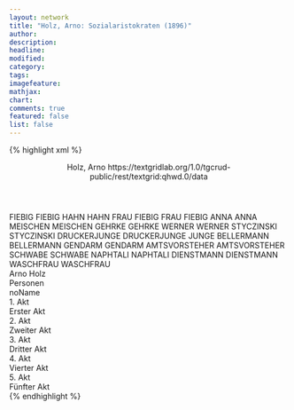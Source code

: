 ```yaml
---
layout: network
title: "Holz, Arno: Sozialaristokraten (1896)"
author:
description:
headline:
modified:
category:
tags:
imagefeature:
mathjax:
chart:
comments: true
featured: false
list: false
---
```

{% highlight xml %}
<?xml-model href="https://raw.githubusercontent.com/DLiNa/project/master/rules/lina.rnc"?><?xml-model href="https://raw.githubusercontent.com/DLiNa/project/master/rules/lina.sch"?>
<play xmlns="http://lina.digital">
  <header>
    <title>Sozialaristokraten</title>
    <subtitle/>
    <genretitle/>
    <author>Holz, Arno</author>
  	<date when="1896" type="print"/>
  	<source>https://textgridlab.org/1.0/tgcrud-public/rest/textgrid:qhwd.0/data</source>
  </header>
  <personae>
    <character>
      <name>FIEBIG</name>
      <alias xml:id="fiebig">
        <name>FIEBIG</name>
      </alias>
    </character>
    <character>
      <name>HAHN</name>
      <alias xml:id="hahn">
        <name>HAHN</name>
      </alias>
    </character>
    <character>
      <name>FRAU FIEBIG</name>
      <alias xml:id="frau_fiebig">
        <name>FRAU FIEBIG</name>
      </alias>
    </character>
    <character>
      <name>ANNA</name>
      <alias xml:id="anna">
        <name>ANNA</name>
      </alias>
    </character>
    <character>
      <name>MEISCHEN</name>
      <alias xml:id="meischen">
        <name>MEISCHEN</name>
      </alias>
    </character>
    <character>
      <name>GEHRKE</name>
      <alias xml:id="gehrke">
        <name>GEHRKE</name>
      </alias>
    </character>
    <character>
      <name>WERNER</name>
      <alias xml:id="werner">
        <name>WERNER</name>
      </alias>
    </character>
    <character>
      <name>STYCZINSKI</name>
      <alias xml:id="styczinski">
        <name>STYCZINSKI</name>
      </alias>
    </character>
    <character>
      <name>DRUCKERJUNGE</name>
      <alias xml:id="druckerjunge">
        <name>DRUCKERJUNGE</name>
      </alias>
    	<alias xml:id="junge">
    		<name>JUNGE</name>
    	</alias>
    </character>
    <character>
      <name>BELLERMANN</name>
      <alias xml:id="bellermann">
        <name>BELLERMANN</name>
      </alias>
    </character>
    <character>
      <name>GENDARM</name>
      <alias xml:id="gendarm">
        <name>GENDARM</name>
      </alias>
    </character>
    <character>
      <name>AMTSVORSTEHER</name>
      <alias xml:id="amtsvorsteher">
        <name>AMTSVORSTEHER</name>
      </alias>
    </character>
    <character>
      <name>SCHWABE</name>
      <alias xml:id="schwabe">
        <name>SCHWABE</name>
      </alias>
    </character>
    <character>
      <name>NAPHTALI</name>
      <alias xml:id="naphtali">
        <name>NAPHTALI</name>
      </alias>
    </character>
    <character>
      <name>DIENSTMANN</name>
      <alias xml:id="dienstmann">
        <name>DIENSTMANN</name>
      </alias>
    </character>
    <character>
      <name>WASCHFRAU</name>
      <alias xml:id="waschfrau">
        <name>WASCHFRAU</name>
      </alias>
    </character>
  </personae>
  <text>
    <div>
      <head>Arno Holz</head>
    </div>
    <div>
      <head>Personen</head>
      <div>
        <head>noName</head>
      </div>
    </div>
    <div>
      <head>1. Akt</head>
      <div>
        <head>Erster Akt</head>
        <sp who="#fiebig">
          <amount n="77" unit="speech_acts"/>
          <amount n="2521" unit="words"/>
          <amount n="44" unit="lines"/>
          <amount n="13875" unit="chars"/>
        </sp>
        <sp who="#hahn">
          <amount n="40" unit="speech_acts"/>
          <amount n="444" unit="words"/>
          <amount n="32" unit="lines"/>
          <amount n="2530" unit="chars"/>
        </sp>
        <sp who="#frau_fiebig">
          <amount n="28" unit="speech_acts"/>
          <amount n="353" unit="words"/>
          <amount n="23" unit="lines"/>
          <amount n="1865" unit="chars"/>
        </sp>
        <sp who="#anna">
          <amount n="9" unit="speech_acts"/>
          <amount n="66" unit="words"/>
          <amount n="9" unit="lines"/>
          <amount n="340" unit="chars"/>
        </sp>
        <sp who="#meischen">
          <amount n="13" unit="speech_acts"/>
          <amount n="339" unit="words"/>
          <amount n="6" unit="lines"/>
          <amount n="1855" unit="chars"/>
        </sp>
        <sp who="#gehrke">
          <amount n="20" unit="speech_acts"/>
          <amount n="464" unit="words"/>
          <amount n="7" unit="lines"/>
          <amount n="2927" unit="chars"/>
        </sp>
        <sp who="#werner">
          <amount n="25" unit="speech_acts"/>
          <amount n="364" unit="words"/>
          <amount n="20" unit="lines"/>
          <amount n="2023" unit="chars"/>
        </sp>
      </div>
    </div>
    <div>
      <head>2. Akt</head>
      <div>
        <head>Zweiter Akt</head>
        <sp who="#werner">
          <amount n="35" unit="speech_acts"/>
          <amount n="708" unit="words"/>
          <amount n="24" unit="lines"/>
          <amount n="4006" unit="chars"/>
        </sp>
        <sp who="#junge">
          <amount n="11" unit="speech_acts"/>
          <amount n="41" unit="words"/>
          <amount n="10" unit="lines"/>
          <amount n="253" unit="chars"/>
        </sp>
        <sp who="#fiebig">
          <amount n="70" unit="speech_acts"/>
          <amount n="1612" unit="words"/>
          <amount n="44" unit="lines"/>
          <amount n="8848" unit="chars"/>
        </sp>
        <sp who="#hahn">
          <amount n="18" unit="speech_acts"/>
          <amount n="200" unit="words"/>
          <amount n="15" unit="lines"/>
          <amount n="1134" unit="chars"/>
        </sp>
        <sp who="#gehrke">
          <amount n="43" unit="speech_acts"/>
          <amount n="1133" unit="words"/>
          <amount n="21" unit="lines"/>
          <amount n="7176" unit="chars"/>
        </sp>
        <sp who="#styczinski">
          <amount n="16" unit="speech_acts"/>
          <amount n="258" unit="words"/>
          <amount n="12" unit="lines"/>
          <amount n="1599" unit="chars"/>
        </sp>
        <sp who="#druckerjunge">
          <amount n="1" unit="speech_acts"/>
          <amount n="4" unit="words"/>
          <amount n="1" unit="lines"/>
          <amount n="15" unit="chars"/>
        </sp>
        <sp who="#bellermann">
          <amount n="22" unit="speech_acts"/>
          <amount n="543" unit="words"/>
          <amount n="8" unit="lines"/>
          <amount n="3374" unit="chars"/>
        </sp>
        <sp who="#gendarm">
          <amount n="5" unit="speech_acts"/>
          <amount n="66" unit="words"/>
          <amount n="4" unit="lines"/>
          <amount n="364" unit="chars"/>
        </sp>
        <sp who="#meischen">
          <amount n="1" unit="speech_acts"/>
          <amount n="22" unit="words"/>
          <amount n="131" unit="chars"/>
        </sp>
      </div>
    </div>
    <div>
      <head>3. Akt</head>
      <div>
        <head>Dritter Akt</head>
        <sp who="#amtsvorsteher">
          <amount n="14" unit="speech_acts"/>
          <amount n="530" unit="words"/>
          <amount n="3" unit="lines"/>
          <amount n="2862" unit="chars"/>
        </sp>
        <sp who="#gehrke">
          <amount n="52" unit="speech_acts"/>
          <amount n="1218" unit="words"/>
          <amount n="25" unit="lines"/>
          <amount n="7384" unit="chars"/>
        </sp>
        <sp who="#schwabe">
          <amount n="12" unit="speech_acts"/>
          <amount n="110" unit="words"/>
          <amount n="11" unit="lines"/>
          <amount n="585" unit="chars"/>
        </sp>
        <sp who="#naphtali">
          <amount n="21" unit="speech_acts"/>
          <amount n="295" unit="words"/>
          <amount n="15" unit="lines"/>
          <amount n="1851" unit="chars"/>
        </sp>
        <sp who="#fiebig">
          <amount n="47" unit="speech_acts"/>
          <amount n="1667" unit="words"/>
          <amount n="19" unit="lines"/>
          <amount n="9332" unit="chars"/>
        </sp>
        <sp who="#hahn">
          <amount n="10" unit="speech_acts"/>
          <amount n="41" unit="words"/>
          <amount n="8" unit="lines"/>
          <amount n="222" unit="chars"/>
        </sp>
        <sp who="#meischen">
          <amount n="22" unit="speech_acts"/>
          <amount n="368" unit="words"/>
          <amount n="15" unit="lines"/>
          <amount n="2036" unit="chars"/>
        </sp>
        <sp who="#dienstmann">
          <amount n="5" unit="speech_acts"/>
          <amount n="81" unit="words"/>
          <amount n="3" unit="lines"/>
          <amount n="461" unit="chars"/>
        </sp>
        <sp who="#bellermann">
          <amount n="1" unit="speech_acts"/>
          <amount n="11" unit="words"/>
          <amount n="1" unit="lines"/>
          <amount n="91" unit="chars"/>
        </sp>
        <sp who="#styczinski">
          <amount n="1" unit="speech_acts"/>
          <amount n="3" unit="words"/>
          <amount n="1" unit="lines"/>
          <amount n="19" unit="chars"/>
        </sp>
        <sp who="#werner">
          <amount n="1" unit="speech_acts"/>
          <amount n="35" unit="words"/>
          <amount n="251" unit="chars"/>
        </sp>
        <sp who="#fiebig #hahn #werner #styczinski #bellermann #gehrke #meischen">
          <amount n="1" unit="speech_acts"/>
          <amount n="8" unit="words"/>
          <amount n="1" unit="lines"/>
          <amount n="55" unit="chars"/>
        </sp>
      </div>
    </div>
    <div>
      <head>4. Akt</head>
      <div>
        <head>Vierter Akt</head>
        <sp who="#werner">
          <amount n="59" unit="speech_acts"/>
          <amount n="1124" unit="words"/>
          <amount n="36" unit="lines"/>
          <amount n="6110" unit="chars"/>
        </sp>
        <sp who="#junge">
          <amount n="9" unit="speech_acts"/>
          <amount n="142" unit="words"/>
          <amount n="7" unit="lines"/>
          <amount n="836" unit="chars"/>
        </sp>
        <sp who="#fiebig">
          <amount n="57" unit="speech_acts"/>
          <amount n="1763" unit="words"/>
          <amount n="20" unit="lines"/>
          <amount n="9542" unit="chars"/>
        </sp>
        <sp who="#gehrke">
          <amount n="19" unit="speech_acts"/>
          <amount n="750" unit="words"/>
          <amount n="7" unit="lines"/>
          <amount n="4667" unit="chars"/>
        </sp>
        <sp who="#bellermann">
          <amount n="16" unit="speech_acts"/>
          <amount n="232" unit="words"/>
          <amount n="10" unit="lines"/>
          <amount n="1557" unit="chars"/>
        </sp>
        <sp who="#styczinski">
          <amount n="4" unit="speech_acts"/>
          <amount n="69" unit="words"/>
          <amount n="3" unit="lines"/>
          <amount n="384" unit="chars"/>
        </sp>
        <sp who="#hahn">
          <amount n="11" unit="speech_acts"/>
          <amount n="165" unit="words"/>
          <amount n="9" unit="lines"/>
          <amount n="873" unit="chars"/>
        </sp>
        <sp who="#waschfrau">
          <amount n="1" unit="speech_acts"/>
          <amount n="23" unit="words"/>
          <amount n="124" unit="chars"/>
        </sp>
      </div>
    </div>
    <div>
      <head>5. Akt</head>
      <div>
        <head>Fünfter Akt</head>
        <sp who="#werner">
          <amount n="30" unit="speech_acts"/>
          <amount n="609" unit="words"/>
          <amount n="19" unit="lines"/>
          <amount n="3292" unit="chars"/>
        </sp>
        <sp who="#hahn">
          <amount n="15" unit="speech_acts"/>
          <amount n="140" unit="words"/>
          <amount n="11" unit="lines"/>
          <amount n="745" unit="chars"/>
        </sp>
        <sp who="#fiebig">
          <amount n="24" unit="speech_acts"/>
          <amount n="515" unit="words"/>
          <amount n="14" unit="lines"/>
          <amount n="2860" unit="chars"/>
        </sp>
        <sp who="#meischen">
          <amount n="15" unit="speech_acts"/>
          <amount n="337" unit="words"/>
          <amount n="10" unit="lines"/>
          <amount n="1749" unit="chars"/>
        </sp>
        <sp who="#gehrke">
          <amount n="6" unit="speech_acts"/>
          <amount n="172" unit="words"/>
          <amount n="1" unit="lines"/>
          <amount n="1031" unit="chars"/>
        </sp>
      </div>
    </div>
  </text>
</play>
{% endhighlight %}